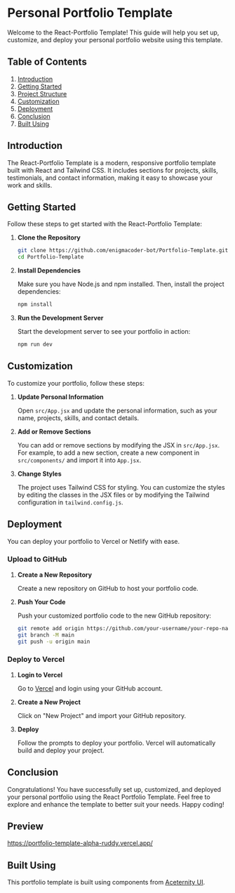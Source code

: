 # Personal Portfolio Template

Welcome to the React-Portfolio Template! This guide will help you set up, customize, and deploy your personal portfolio website using this template.

## Table of Contents

1. [Introduction](#introduction)
2. [Getting Started](#getting-started)
3. [Project Structure](#project-structure)
4. [Customization](#customization)
5. [Deployment](#deployment)
6. [Conclusion](#conclusion)
7. [Built Using](#built-using)

## Introduction

The React-Portfolio Template is a modern, responsive portfolio template built with React and Tailwind CSS. It includes sections for projects, skills, testimonials, and contact information, making it easy to showcase your work and skills.

## Getting Started

Follow these steps to get started with the React-Portfolio Template:

1. **Clone the Repository**

   ```bash
   git clone https://github.com/enigmacoder-bot/Portfolio-Template.git
   cd Portfolio-Template
   ```

2. **Install Dependencies**

   Make sure you have Node.js and npm installed. Then, install the project dependencies:

   ```bash
   npm install
   ```

3. **Run the Development Server**

   Start the development server to see your portfolio in action:

   ```bash
   npm run dev
   ```

## Customization

To customize your portfolio, follow these steps:

1. **Update Personal Information**

   Open `src/App.jsx` and update the personal information, such as your name, projects, skills, and contact details.

2. **Add or Remove Sections**

   You can add or remove sections by modifying the JSX in `src/App.jsx`. For example, to add a new section, create a new component in `src/components/` and import it into `App.jsx`.

3. **Change Styles**

   The project uses Tailwind CSS for styling. You can customize the styles by editing the classes in the JSX files or by modifying the Tailwind configuration in `tailwind.config.js`.

## Deployment

You can deploy your portfolio to Vercel or Netlify with ease.

### Upload to GitHub

1. **Create a New Repository**

   Create a new repository on GitHub to host your portfolio code.

2. **Push Your Code**

   Push your customized portfolio code to the new GitHub repository:

   ```bash
   git remote add origin https://github.com/your-username/your-repo-name.git
   git branch -M main
   git push -u origin main
   ```

### Deploy to Vercel

1. **Login to Vercel**

   Go to [Vercel](https://vercel.com/) and login using your GitHub account.

2. **Create a New Project**

   Click on "New Project" and import your GitHub repository.

3. **Deploy**

   Follow the prompts to deploy your portfolio. Vercel will automatically build and deploy your project.

## Conclusion

Congratulations! You have successfully set up, customized, and deployed your personal portfolio using the React Portfolio Template. Feel free to explore and enhance the template to better suit your needs. Happy coding!

## Preview

https://portfolio-template-alpha-ruddy.vercel.app/

## Built Using

This portfolio template is built using components from [Aceternity UI](https://ui.aceternity.com/).
